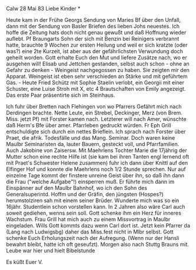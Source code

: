  Calw 28 Mai 83
Liebe Kinder <M>*

Heute kam in der Frühe Georgs Sendung von Maries Bf über den Unfall, dann mit der Sendung von Basler Briefen des lieben Johs neuestes. Ich hoffe die Zeitung hats doch nicht genau gewußt und daß Hoffnung wieder auflebt. Pf Braungarts Sohn der sich mit Benzin bei Reinigers verbrannt hatte, brauchte 9 Wochen zur ersten Heilung und weil er sich kratzte (oder was?) eine 2te Kurzeit, ist aber aus der gefährlichsten Verwundung doch geheilt worden. Gott erhalte Euch den Mut und liefere Zusätze nach, wo er ausgehen will! Elisab und Jettchen gestanden, selbst auch schon - ohne an Gefahr zu denken - Weingeist nachgegossen zu haben. Sie zeigten mir den Apparat. Weingeist ist eben sehr verschieden an Stärke und mit geführtem Gas. - Heute Fried Schütz mit Sophie Staelin verlobt, ein Georgii mit einer Schuster, eine Luise Stroh mit X, etc 4 Brautschaften von Emily angezeigt. Das erste Paar präsentirte sich im Steinhaus.

Ich fuhr über Bretten nach Flehingen von wo Pfarrers Gefährt mich nach Derdingen brachte. Nette Leute, ein Strebel, Deckinger, Merz (von Brem. Miss. jetzt Pf) mit Forster kamen nach. Letzterer will nach Amer, wünschte daß Herm's Bfe über amer. Pfarrleben gedruckt würden. Fr Eph Grill entschuldigte sich durch ein nettes Brieflein. Ich sprach nach Forster über Praet, die afrik. Todesfälle und das Mang. Seminar. Doch waren keine Maulbr Seminaristen da, lauter Bauern, gesteckt voll, und Pfarrfamilien. Auch Jakobine von Zaisersw. Mit Maehrlens Tochter Marie die 17jährig der Mutter schon eine rechte Hilfe ist (sie kam bei ihren Tanten engl lernend oft mit Praet's Schwester Helene zusammen) fuhr ich dann über Knittl auf den Elfinger Hof und konnte die Maehrlens noch 1/2 Stunde sprechen. Nur auf einzelne Tage kommt der finstere unreine Geist über ihn, so daß ihn dann die Frau ("welche Aufgabe"!) einsperren muß. Er führte mich dann im Einspänner auf den Maulbr Bahnhof, wo ich den Sohn des Generalsuperintd. Hoffm und der Gräfin, den jüngsten (Hospes?) herumstolziren sah mit einem seiner Brüder. Wunderte mich was so ein 16jähr. Studentlein schon vorstellen kann. In 2 Jahren also wäre Carl auch soweit gediehen, wenns sein soll. Gott schenke ihm ein Herz für inneres Wachstum. Frau Grill hat mich auch zu einem Missvortrag in Maulbr eingeladen. Wills Gott kommts dazu wenn Carl dort ist. Jetzt kein Pfarrer da (Lang nach Ludwigsbg) daher das Miss.fest nicht in Mlbr selbst. 
Gott schenke Euch Erholungszeit nach der Aufregung. (Wenn nur der Hansli bewahrt bleibt, hatte ich oft geseufzt). Morgen also nach Stuttg Brauns mit. Leube war hier und hielt Bibelstunde

 Es küßt Euer V.
